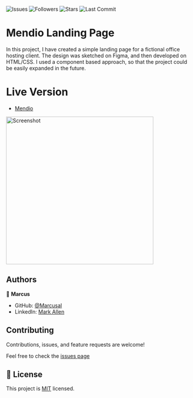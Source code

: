 ![Issues](https://img.shields.io/github/issues/marcusal/mendio-landing-page?style=for-the-badge)
![Followers](https://img.shields.io/github/followers/marcusal?style=for-the-badge)
![Stars](https://img.shields.io/github/stars/marcusal?style=for-the-badge)
![Last Commit](https://img.shields.io/github/last-commit/marcusal/mendio-landing-page/main?style=for-the-badge)

# Mendio Landing Page
In this project, I have created a simple landing page for a fictional office hosting client. The design was sketched on Figma, and then developed on HTML/CSS.
I used a component based approach, so that the project could be easily expanded in the future.

# Live Version

- [Mendio](https://marcusal.github.io/Mendio-landing-page/)

<img align="center" alt="Screenshot" height="400px" src="Screenshot 2021-05-14 at 08.49.02.png"/>

## Authors

👤 **Marcus**

- GitHub: [@Marcusal](https://github.com/Marcusal)
- LinkedIn: [Mark Allen](https://www.linkedin.com/in/marcusa999/)


## Contributing

Contributions, issues, and feature requests are welcome!

Feel free to check the [issues page](https://github.com/Marcusal/mvc-hackernews-blog/issues)

## 📝 License

This project is [MIT](LICENSE) licensed.
